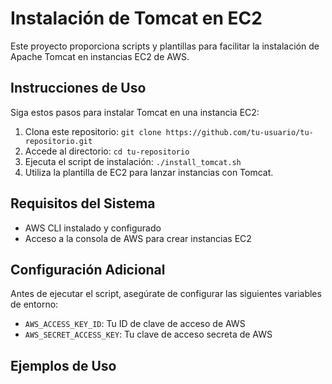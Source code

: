 # Instalación de Tomcat en EC2

Este proyecto proporciona scripts y plantillas para facilitar la instalación de Apache Tomcat en instancias EC2 de AWS.

## Instrucciones de Uso

Siga estos pasos para instalar Tomcat en una instancia EC2:

1. Clona este repositorio: `git clone https://github.com/tu-usuario/tu-repositorio.git`
2. Accede al directorio: `cd tu-repositorio`
3. Ejecuta el script de instalación: `./install_tomcat.sh`
4. Utiliza la plantilla de EC2 para lanzar instancias con Tomcat.

## Requisitos del Sistema

- AWS CLI instalado y configurado
- Acceso a la consola de AWS para crear instancias EC2

## Configuración Adicional

Antes de ejecutar el script, asegúrate de configurar las siguientes variables de entorno:

- `AWS_ACCESS_KEY_ID`: Tu ID de clave de acceso de AWS
- `AWS_SECRET_ACCESS_KEY`: Tu clave de acceso secreta de AWS

## Ejemplos de Uso
